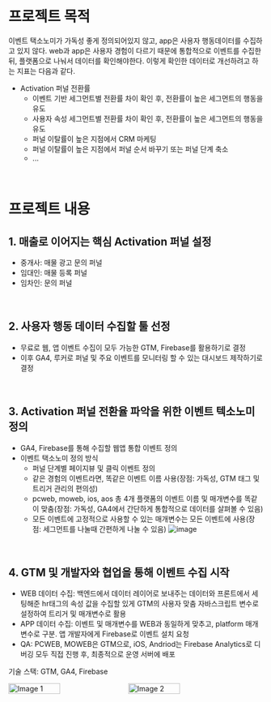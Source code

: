# 프로젝트 목적
이벤트 택소노미가 가독성 좋게 정의되어있지 않고, app은 사용자 행동데이터를 수집하고 있지 않다. web과 app은 사용자 경험이 다르기 때문에 통합적으로 이벤트를 수집한 뒤, 플랫폼으로 나눠서 데이터를 확인해야한다. 이렇게 확인한 데이터로 개선하려고 하는 지표는 다음과 같다.
- Activation 퍼널 전환률
    - 이벤트 기반 세그먼트별 전환률 차이 확인 후, 전환률이 높은 세그먼트의 행동을 유도
    - 사용자 속성 세그먼트별 전환률 차이 확인 후, 전환률이 높은 세그먼트의 행동을 유도
    - 퍼널 이탈률이 높은 지점에서 CRM 마케팅
    - 퍼널 이탈률이 높은 지점에서 퍼널 순서 바꾸기 또는 퍼널 단계 축소
    - ...
<br>

# 프로젝트 내용
## 1. 매출로 이어지는 핵심 Activation 퍼널 설정
- 중개사: 매물 광고 문의 퍼널
- 임대인: 매물 등록 퍼널
- 임차인: 문의 퍼널
<br>

## 2. 사용자 행동 데이터 수집할 툴 선정
- 무료로 웹, 앱 이벤트 수집이 모두 가능한 GTM, Firebase를 활용하기로 결정
- 이후 GA4, 루커로 퍼널 및 주요 이벤트를 모니터링 할 수 있는 대시보드 제작하기로 결정
<br>

## 3. Activation 퍼널 전환율 파악을 위한 이벤트 텍소노미 정의
- GA4, Firebase를 통해 수집할 웹앱 통합 이벤트 정의
- 이벤트 택소노미 정의 방식
    - 퍼널 단계별 페이지뷰 및 클릭 이벤트 정의
    - 같은 경험의 이벤트라면, 똑같은 이벤트 이름 사용(장점: 가독성, GTM 태그 및 트리거 관리의 편의성)
    - pcweb, moweb, ios, aos 총 4개 플랫폼의 이벤트 이름 및 매개변수를 똑같이 맞춤(장점: 가독성, GA4에서 간단하게 통합적으로 데이터를 살펴볼 수 있음)
    - 모든 이벤트에 고정적으로 사용할 수 있는 매개변수는 모든 이벤트에 사용(장점: 세그먼트를 나눌때 간편하게 나눌 수 있음)
![image](https://github.com/user-attachments/assets/828096b3-fe88-4ffd-9085-cc6acedcb7b0)
<br>

## 4. GTM 및 개발자와 협업을 통해 이벤트 수집 시작
- WEB 데이터 수집: 백엔드에서 데이터 레이어로 보내주는 데이터와 프론트에서 세팅해준 hr태그의 속성 값을 수집할 있게 GTM의 사용자 맞춤 자바스크립트 변수로 설정하여 트리거 및 매개변수로 활용
- APP 데이터 수집: 이벤트 및 매개변수를 WEB과 동일하게 맞추고, platform 매개변수로 구분. 앱 개발자에게 Firebase로 이벤트 설치 요청
- QA: PCWEB, MOWEB은 GTM으로, iOS, Andriod는 Firebase Analytics로 디버깅 모두 직접 진행 후, 최종적으로 운영 서버에 배포

 기술 스택: GTM, GA4, Firebase
  
<div style="display: flex; align-items: center; gap: 10px;">
    <img src="https://github.com/user-attachments/assets/57b82158-ef1f-439f-b1dc-d5f1a276438a" alt="Image 1" style="width: 45%;"/>
    <img src="https://github.com/user-attachments/assets/7b0656c9-5519-47ba-9407-d0d638af4c83" alt="Image 2" style="width: 45%;"/>
</div>
